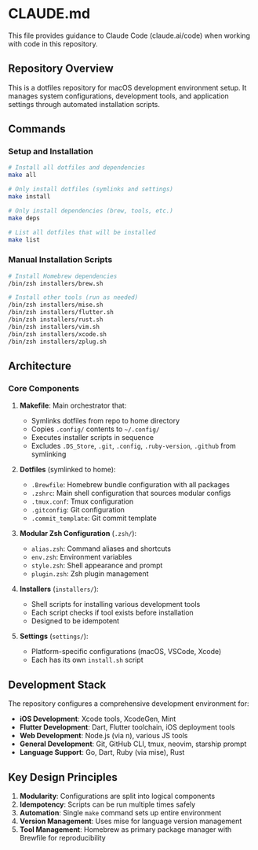 # CLAUDE.md

This file provides guidance to Claude Code (claude.ai/code) when working with code in this repository.

## Repository Overview

This is a dotfiles repository for macOS development environment setup. It manages system configurations, development tools, and application settings through automated installation scripts.

## Commands

### Setup and Installation
```bash
# Install all dotfiles and dependencies
make all

# Only install dotfiles (symlinks and settings)
make install

# Only install dependencies (brew, tools, etc.)
make deps

# List all dotfiles that will be installed
make list
```

### Manual Installation Scripts
```bash
# Install Homebrew dependencies
/bin/zsh installers/brew.sh

# Install other tools (run as needed)
/bin/zsh installers/mise.sh
/bin/zsh installers/flutter.sh
/bin/zsh installers/rust.sh
/bin/zsh installers/vim.sh
/bin/zsh installers/xcode.sh
/bin/zsh installers/zplug.sh
```

## Architecture

### Core Components

1. **Makefile**: Main orchestrator that:
   - Symlinks dotfiles from repo to home directory
   - Copies `.config/` contents to `~/.config/`
   - Executes installer scripts in sequence
   - Excludes `.DS_Store`, `.git`, `.config`, `.ruby-version`, `.github` from symlinking

2. **Dotfiles** (symlinked to home):
   - `.Brewfile`: Homebrew bundle configuration with all packages
   - `.zshrc`: Main shell configuration that sources modular configs
   - `.tmux.conf`: Tmux configuration
   - `.gitconfig`: Git configuration
   - `.commit_template`: Git commit template

3. **Modular Zsh Configuration** (`.zsh/`):
   - `alias.zsh`: Command aliases and shortcuts
   - `env.zsh`: Environment variables
   - `style.zsh`: Shell appearance and prompt
   - `plugin.zsh`: Zsh plugin management

4. **Installers** (`installers/`):
   - Shell scripts for installing various development tools
   - Each script checks if tool exists before installation
   - Designed to be idempotent

5. **Settings** (`settings/`):
   - Platform-specific configurations (macOS, VSCode, Xcode)
   - Each has its own `install.sh` script

## Development Stack

The repository configures a comprehensive development environment for:
- **iOS Development**: Xcode tools, XcodeGen, Mint
- **Flutter Development**: Dart, Flutter toolchain, iOS deployment tools
- **Web Development**: Node.js (via n), various JS tools
- **General Development**: Git, GitHub CLI, tmux, neovim, starship prompt
- **Language Support**: Go, Dart, Ruby (via mise), Rust

## Key Design Principles

1. **Modularity**: Configurations are split into logical components
2. **Idempotency**: Scripts can be run multiple times safely
3. **Automation**: Single `make` command sets up entire environment
4. **Version Management**: Uses mise for language version management
5. **Tool Management**: Homebrew as primary package manager with Brewfile for reproducibility